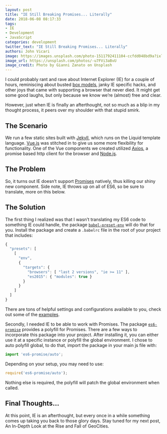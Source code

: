 ```yaml
---
layout: post
title: "IE Still Breaking Promises... Literally"
date: 2018-06-08 08:17:33
tags:
- IE
- Development
- JavaScript
categories: development
twitter_text: "IE Still Breaking Promises... Literally"
authors: John Vicari
image: https://images.unsplash.com/photo-1511792411104-ccfdd048bd9a?ixlib=rb-0.3.5&ixid=eyJhcHBfaWQiOjEyMDd9&s=e0cce28b17368ee9531f75b0ee198e2a&auto=format&fit=crop&w=2850&q=80
image_url: https://unsplash.com/photos/-u7FVi3aBvU
image_credit: Photo by Gianni Zanato on Unsplash
---
```


I could probably rant and rave about Internet Explorer (IE) for a couple of hours, reminiscing about busted [box models](http://www.456bereastreet.com/archive/200612/internet_explorer_and_the_css_box_model/), janky IE specific hacks, and other joys that came with supporting a browser that never died. It might get some good laughs, but only because we know we’re (almost) free and clear.

However, just when IE is finally an afterthought, not so much as a blip in my thought process, it peers over my shoulder with that stupid smirk.

## The Scenario

We run a few static sites built with [Jekyll](https://jekyllrb.com/), which runs on the Liquid template language. [Vue.js](https://vuejs.org/) was stitched in to give us some more flexibility for functionality. One of the Vue components we created utilized [Axios](https://github.com/axios/axios), a promise based http client for the browser and [Node.js](https://nodejs.org/en/).

## The Problem

So, it turns out IE doesn’t support [Promises](https://developer.mozilla.org/en-US/docs/Web/JavaScript/Reference/Global_Objects/Promise) natively, thus killing our shiny new component. Side note, IE throws up on all of ES6, so be sure to translate, more on this below.

## The Solution

The first thing I realized was that I wasn’t translating my ES6 code to something IE could handle, the package [`babel-preset-env`](https://babeljs.io/docs/plugins/preset-env/) will do that for you. Install the package and create a `.babelrc` file in the root of your project that includes:

```javascript
{
  "presets": [
    [
      "env",
      {
        "targets": {
          "browsers": [ "last 2 versions", "ie >= 11" ],
          "es2015": { "modules": true }
        }
      }
    ]
  ]
}
```
There are tons of helpful settings and configurations available to you, check out some of the [examples](https://babeljs.io/docs/plugins/preset-env/#examples).

Secondly, I needed IE to be able to work with Promises. The package [`es6-promise`](https://github.com/stefanpenner/es6-promise) provides a polyfill for Promises. There are a few ways to incorporate this package into your project. After installing it, you can either use it at a specific instance or polyfill the global environment. I chose to auto polyfill global, to do that, import the package in your main js file with:
```javascript
import 'es6-promise/auto';
```
Depending on your setup, you may need to use:
```javascript
require('es6-promise/auto');
```
Nothing else is required, the polyfill will patch the global environment when called.

## Final Thoughts...

At this point, IE is an afterthought, but every once in a while something comes up taking you back to those glory days. Stay tuned for my next post, An In-Depth Look at the Rise and Fall of GeoCities.
